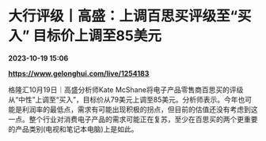 # 大行评级丨高盛：上调百思买评级至“买入” 目标价上调至85美元

**2023-10-19 15:06**

**https://www.gelonghui.com/live/1254183**

格隆汇10月19日｜高盛分析师Kate McShane将电子产品零售商百思买的评级从“中性”上调至“买入”，目标价从79美元上调至85美元。分析师表示。今年也可能是利润率的最低点，需求有可能出现积极的拐点，但目前的估值还没有考虑到这一点。整个行业对消费电子产品的需求可能正在复苏，至少在百思买的两个更重要的产品类别(电视和笔记本电脑)上是如此。